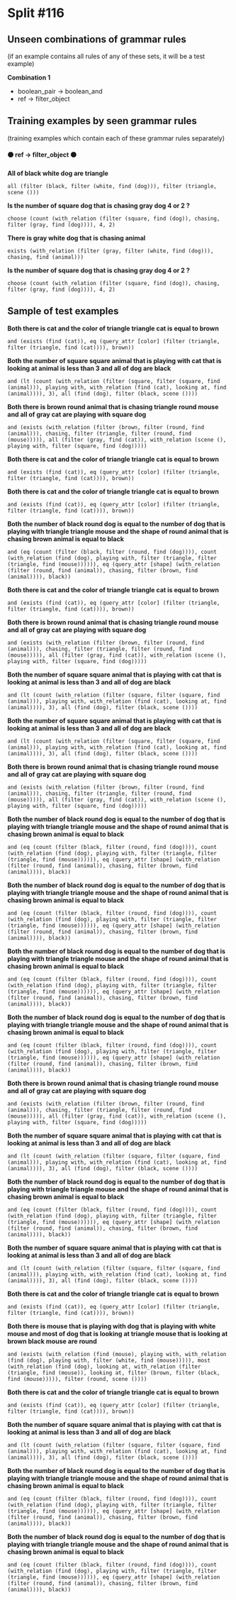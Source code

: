 # Split #116
## Unseen combinations of grammar rules
(if an example contains all rules of any of these sets, it will be a test example)

**Combination 1**
* boolean_pair -> boolean_and
* ref -> filter_object

## Training examples by seen grammar rules
(training examples which contain each of these grammar rules separately)
#### ⚫ ref -> filter_object ⚫
**All of black white dog are triangle**
 ```
all (filter (black, filter (white, find (dog))), filter (triangle, scene ()))
```
**Is the number of square dog that is chasing gray dog 4 or 2 ?**
 ```
choose (count (with_relation (filter (square, find (dog)), chasing, filter (gray, find (dog)))), 4, 2)
```
**There is gray white dog that is chasing animal**
 ```
exists (with_relation (filter (gray, filter (white, find (dog))), chasing, find (animal)))
```
**Is the number of square dog that is chasing gray dog 4 or 2 ?**
 ```
choose (count (with_relation (filter (square, find (dog)), chasing, filter (gray, find (dog)))), 4, 2)
```
## Sample of test examples
**Both there is cat and the color of triangle triangle cat is equal to brown**
 ```
and (exists (find (cat)), eq (query_attr [color] (filter (triangle, filter (triangle, find (cat)))), brown))
```
**Both the number of square square animal that is playing with cat that is looking at animal is less than 3 and all of dog are black**
 ```
and (lt (count (with_relation (filter (square, filter (square, find (animal))), playing with, with_relation (find (cat), looking at, find (animal)))), 3), all (find (dog), filter (black, scene ())))
```
**Both there is brown round animal that is chasing triangle round mouse and all of gray cat are playing with square dog**
 ```
and (exists (with_relation (filter (brown, filter (round, find (animal))), chasing, filter (triangle, filter (round, find (mouse))))), all (filter (gray, find (cat)), with_relation (scene (), playing with, filter (square, find (dog)))))
```
**Both there is cat and the color of triangle triangle cat is equal to brown**
 ```
and (exists (find (cat)), eq (query_attr [color] (filter (triangle, filter (triangle, find (cat)))), brown))
```
**Both there is cat and the color of triangle triangle cat is equal to brown**
 ```
and (exists (find (cat)), eq (query_attr [color] (filter (triangle, filter (triangle, find (cat)))), brown))
```
**Both the number of black round dog is equal to the number of dog that is playing with triangle triangle mouse and the shape of round animal that is chasing brown animal is equal to black**
 ```
and (eq (count (filter (black, filter (round, find (dog)))), count (with_relation (find (dog), playing with, filter (triangle, filter (triangle, find (mouse)))))), eq (query_attr [shape] (with_relation (filter (round, find (animal)), chasing, filter (brown, find (animal)))), black))
```
**Both there is cat and the color of triangle triangle cat is equal to brown**
 ```
and (exists (find (cat)), eq (query_attr [color] (filter (triangle, filter (triangle, find (cat)))), brown))
```
**Both there is brown round animal that is chasing triangle round mouse and all of gray cat are playing with square dog**
 ```
and (exists (with_relation (filter (brown, filter (round, find (animal))), chasing, filter (triangle, filter (round, find (mouse))))), all (filter (gray, find (cat)), with_relation (scene (), playing with, filter (square, find (dog)))))
```
**Both the number of square square animal that is playing with cat that is looking at animal is less than 3 and all of dog are black**
 ```
and (lt (count (with_relation (filter (square, filter (square, find (animal))), playing with, with_relation (find (cat), looking at, find (animal)))), 3), all (find (dog), filter (black, scene ())))
```
**Both the number of square square animal that is playing with cat that is looking at animal is less than 3 and all of dog are black**
 ```
and (lt (count (with_relation (filter (square, filter (square, find (animal))), playing with, with_relation (find (cat), looking at, find (animal)))), 3), all (find (dog), filter (black, scene ())))
```
**Both there is brown round animal that is chasing triangle round mouse and all of gray cat are playing with square dog**
 ```
and (exists (with_relation (filter (brown, filter (round, find (animal))), chasing, filter (triangle, filter (round, find (mouse))))), all (filter (gray, find (cat)), with_relation (scene (), playing with, filter (square, find (dog)))))
```
**Both the number of black round dog is equal to the number of dog that is playing with triangle triangle mouse and the shape of round animal that is chasing brown animal is equal to black**
 ```
and (eq (count (filter (black, filter (round, find (dog)))), count (with_relation (find (dog), playing with, filter (triangle, filter (triangle, find (mouse)))))), eq (query_attr [shape] (with_relation (filter (round, find (animal)), chasing, filter (brown, find (animal)))), black))
```
**Both the number of black round dog is equal to the number of dog that is playing with triangle triangle mouse and the shape of round animal that is chasing brown animal is equal to black**
 ```
and (eq (count (filter (black, filter (round, find (dog)))), count (with_relation (find (dog), playing with, filter (triangle, filter (triangle, find (mouse)))))), eq (query_attr [shape] (with_relation (filter (round, find (animal)), chasing, filter (brown, find (animal)))), black))
```
**Both the number of black round dog is equal to the number of dog that is playing with triangle triangle mouse and the shape of round animal that is chasing brown animal is equal to black**
 ```
and (eq (count (filter (black, filter (round, find (dog)))), count (with_relation (find (dog), playing with, filter (triangle, filter (triangle, find (mouse)))))), eq (query_attr [shape] (with_relation (filter (round, find (animal)), chasing, filter (brown, find (animal)))), black))
```
**Both the number of black round dog is equal to the number of dog that is playing with triangle triangle mouse and the shape of round animal that is chasing brown animal is equal to black**
 ```
and (eq (count (filter (black, filter (round, find (dog)))), count (with_relation (find (dog), playing with, filter (triangle, filter (triangle, find (mouse)))))), eq (query_attr [shape] (with_relation (filter (round, find (animal)), chasing, filter (brown, find (animal)))), black))
```
**Both there is brown round animal that is chasing triangle round mouse and all of gray cat are playing with square dog**
 ```
and (exists (with_relation (filter (brown, filter (round, find (animal))), chasing, filter (triangle, filter (round, find (mouse))))), all (filter (gray, find (cat)), with_relation (scene (), playing with, filter (square, find (dog)))))
```
**Both the number of square square animal that is playing with cat that is looking at animal is less than 3 and all of dog are black**
 ```
and (lt (count (with_relation (filter (square, filter (square, find (animal))), playing with, with_relation (find (cat), looking at, find (animal)))), 3), all (find (dog), filter (black, scene ())))
```
**Both the number of black round dog is equal to the number of dog that is playing with triangle triangle mouse and the shape of round animal that is chasing brown animal is equal to black**
 ```
and (eq (count (filter (black, filter (round, find (dog)))), count (with_relation (find (dog), playing with, filter (triangle, filter (triangle, find (mouse)))))), eq (query_attr [shape] (with_relation (filter (round, find (animal)), chasing, filter (brown, find (animal)))), black))
```
**Both the number of square square animal that is playing with cat that is looking at animal is less than 3 and all of dog are black**
 ```
and (lt (count (with_relation (filter (square, filter (square, find (animal))), playing with, with_relation (find (cat), looking at, find (animal)))), 3), all (find (dog), filter (black, scene ())))
```
**Both there is cat and the color of triangle triangle cat is equal to brown**
 ```
and (exists (find (cat)), eq (query_attr [color] (filter (triangle, filter (triangle, find (cat)))), brown))
```
**Both there is mouse that is playing with dog that is playing with white mouse and most of dog that is looking at triangle mouse that is looking at brown black mouse are round**
 ```
and (exists (with_relation (find (mouse), playing with, with_relation (find (dog), playing with, filter (white, find (mouse))))), most (with_relation (find (dog), looking at, with_relation (filter (triangle, find (mouse)), looking at, filter (brown, filter (black, find (mouse))))), filter (round, scene ())))
```
**Both there is cat and the color of triangle triangle cat is equal to brown**
 ```
and (exists (find (cat)), eq (query_attr [color] (filter (triangle, filter (triangle, find (cat)))), brown))
```
**Both the number of square square animal that is playing with cat that is looking at animal is less than 3 and all of dog are black**
 ```
and (lt (count (with_relation (filter (square, filter (square, find (animal))), playing with, with_relation (find (cat), looking at, find (animal)))), 3), all (find (dog), filter (black, scene ())))
```
**Both the number of black round dog is equal to the number of dog that is playing with triangle triangle mouse and the shape of round animal that is chasing brown animal is equal to black**
 ```
and (eq (count (filter (black, filter (round, find (dog)))), count (with_relation (find (dog), playing with, filter (triangle, filter (triangle, find (mouse)))))), eq (query_attr [shape] (with_relation (filter (round, find (animal)), chasing, filter (brown, find (animal)))), black))
```
**Both the number of black round dog is equal to the number of dog that is playing with triangle triangle mouse and the shape of round animal that is chasing brown animal is equal to black**
 ```
and (eq (count (filter (black, filter (round, find (dog)))), count (with_relation (find (dog), playing with, filter (triangle, filter (triangle, find (mouse)))))), eq (query_attr [shape] (with_relation (filter (round, find (animal)), chasing, filter (brown, find (animal)))), black))
```